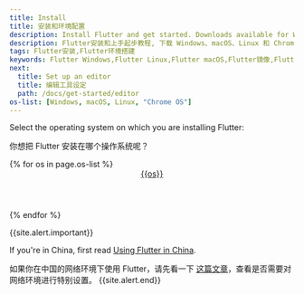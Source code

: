 ```yaml
---
title: Install
title: 安装和环境配置
description: Install Flutter and get started. Downloads available for Windows, macOS, Linux, and Chrome OS operating systems.
description: Flutter安装和上手起步教程, 下载 Windows、macOS、Linux 和 Chrome OS 系统的 Flutter SDK。
tags: Flutter安装,Flutter环境搭建
keywords: Flutter Windows,Flutter Linux,Flutter macOS,Flutter镜像,Flutter使用教程
next:
  title: Set up an editor
  title: 编辑工具设定
  path: /docs/get-started/editor
os-list: [Windows, macOS, Linux, "Chrome OS"]
---
```


Select the operating system on which you are installing Flutter:

你想把 Flutter 安装在哪个操作系统呢？

<div class="card-deck mb-8">
{% for os in page.os-list %}
  <a class="card" id="install-{{os | downcase}}" href="/docs/get-started/install/{{os | remove: ' ' | downcase}}">
    <div class="card-body">
      <header class="card-title text-center m-0">
        <span class="d-block h1">
          <i class="fab fa-{{os | downcase}}"></i>
        </span>
        <span class="text-muted text-nowrap">{{os}}</span>
      </header>
    </div>
  </a>
{% endfor %}
</div>

{{site.alert.important}}

  If you're in China, first read [Using Flutter in China][].
  
  如果你在中国的网络环境下使用 Flutter，请先看一下
  [这篇文章][Using Flutter in China]，查看是否需要对网络环境进行特别设置。
{{site.alert.end}}

[Using Flutter in China]: /community/china
